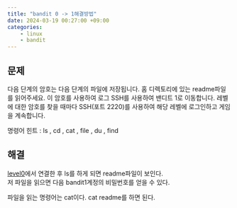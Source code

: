 ```yaml
---
title: "bandit 0 -> 1해결방법"
date: 2024-03-19 00:27:00 +09:00
categories: 
    - linux
    - bandit
---
```

## 문제
다음 단계의 암호는 다음 단계의 파일에 저장됩니다. 홈 디렉토리에 있는 readme파일를 읽어주세요. 이 암호를 사용하여 로그 SSH를 사용하여 밴디트 1로 이동합니다. 레벨에 대한 암호를 찾을 때마다 SSH(포트 2220)를 사용하여 해당 레벨에 로그인하고 게임을 계속합니다.

명령어 힌트 : ls , cd , cat , file , du , find

## 해결
[level0](https://apfhddy.github.io/linux/bandit/bandit0/)에서 연결한 후 ls를 하게 되면 readme파일이 보인다.  
<img str="/img/스크린샷 2024-03-19 223522.png">  
저 파일을 읽으면 다음 bandit1계정의 비밀번호를 얻을 수 있다.

파일을 읽는 명령어는  cat이다. 
cat readme를 하면 된다.  
<img str="/img/스크린샷 2024-03-19 223522.png">






